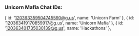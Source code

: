 ### Unicorn Mafia Chat IDs:

{ id: '120363359504745590@g.us', name: 'Unicorn Farm' },
{ id: '120363419170859917@g.us', name: 'Unicorn Mafia' },
{ id: '120363401735030139@g.us', name: 'Hackathons' },
